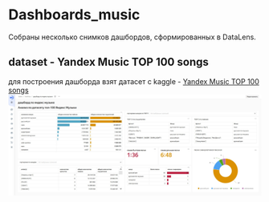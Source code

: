 # Dashboards_music
Собраны несколько снимков дашбордов, сформированных в DataLens.
## dataset - Yandex Music TOP 100 songs
для построения дашборда взят датасет с kaggle - [Yandex Music TOP 100 songs](https://www.kaggle.com/datasets/antonbelyaevd/yandex-music-top-100-songs)
![](https://github.com/Eugene-Glukhov/Dashboards_music/blob/main/Music%20top100.jpg)
